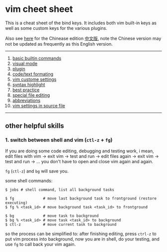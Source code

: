 vim cheet sheet
=================

This is a cheat sheet of the bind keys. It includes both vim built-in keys
as well as some custom keys for the various plugins.

Also see [here](cn-zh/) for the Chinease edition [中文版](cn-zh/), note the
Chinese version may not be updated as frequently as this English version.

------------

1. [basic builtin commands](builtin.md)
1. [visual mode](visual-mode.md)
1. [plugin](plugin.md)
1. [code/text formating](formating.md)
1. [vim custome settings](setting.md)
1. [syntax highlight](syntax-highlight.md)
1. [best practice](best-practice.md)
1. [special file editing](special-file-editing.md)
1. [abbreviations](abbrev.md)
1. [vim settings in source file](settings-in-source-file.md)

-------------------

## other helpful skills

### 1. switch between shell and vim (`ctl-z` + `fg`)

If you are doing some code editing, debugging and testing work, i mean,
edit files with vim -> exit vim -> test and run -> edit files again -> exit
vim -> test and run -> ... you don't have to open and close vim again and again.

`fg` (`ctl-z`) and `bg` will save you.

some shell commands:
```shell
$ jobs # shell command, list all background tasks

$ fg             # move last background task to frontground (restore executing)
$ fg % <task_id> # move background task <task_id> to frontground

$ bg             # move task to background
$ bg % <task_id> # move task <task_id> to background
$ ctl-z          # move current task to background
```

so the process can be simplified to: after finishing editing, press `ctrl-z`
to put vim process into background, now you are in shell, do your testing,
and use `fg` to call back your vim again.
